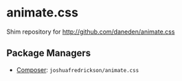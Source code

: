 animate.css
===========

Shim repository for http://github.com/daneden/animate.css

Package Managers
----------------

* [Composer](http://packagist.org/packages/joshuafredrickson/animate.css): `joshuafredrickson/animate.css`
